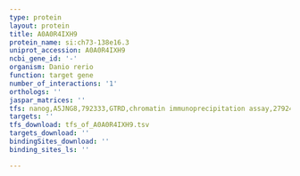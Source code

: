 ```yaml
---
type: protein
layout: protein
title: A0A0R4IXH9
protein_name: si:ch73-138e16.3
uniprot_accession: A0A0R4IXH9
ncbi_gene_id: '-'
organism: Danio rerio
function: target gene
number_of_interactions: '1'
orthologs: ''
jaspar_matrices: ''
tfs: nanog,A5JNG8,792333,GTRD,chromatin immunoprecipitation assay,27924024%5Buid%5D,No
targets: ''
tfs_download: tfs_of_A0A0R4IXH9.tsv
targets_download: ''
bindingSites_download: ''
binding_sites_ls: ''

---
```

